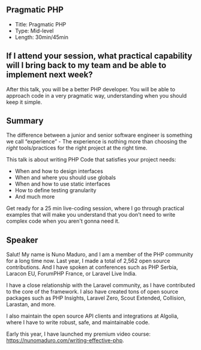 ## Pragmatic PHP

- Title: Pragmatic PHP
- Type: Mid-level
- Length: 30min/45min

## If I attend your session, what practical capability will I bring back to my team and be able to implement next week?

After this talk, you will be a better PHP developer. You will be able to approach code in a very pragmatic way, understanding when you should keep it simple.

## Summary

The difference between a junior and senior software engineer is something we call “experience” - The experience is nothing more than choosing the *right* tools/practices for the right project at the right time.

This talk is about writing PHP Code that satisfies your project needs:
- When and how to design interfaces
- When and where you should use globals
- When and how to use static interfaces
- How to define testing granularity
- And much more

Get ready for a 25 min live-coding session, where I go through practical examples that will make you understand that you don’t need to write complex code when you aren't gonna need it.

## Speaker

Salut! My name is Nuno Maduro, and I am a member of the PHP community for a long time now. Last year, I made a total of 2,562 open source contributions. And I have spoken at conferences such as PHP Serbia, Laracon EU, ForumPHP France, or Laravel Live India.

I have a close relationship with the Laravel community, as I have contributed to the core of the framework. I also have created tons of open source packages such as PHP Insights, Laravel Zero, Scout Extended, Collision, Larastan, and more.

I also maintain the open source API clients and integrations at Algolia, where I have to write robust, safe, and maintainable code.

Early this year, I have launched my premium video course: https://nunomaduro.com/writing-effective-php.
